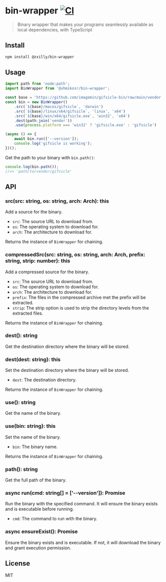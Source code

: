 # bin-wrapper [![CI](https://github.com/Zxilly/bin-wrapper-ts/actions/workflows/ci.yml/badge.svg?branch=master)](https://github.com/Zxilly/bin-wrapper-ts/actions/workflows/ci.yml)

> Binary wrapper that makes your programs seamlessly available as local dependencies, with TypeScript


## Install

```sh
npm install @zxilly/bin-wrapper
```


## Usage

```js
import path from 'node:path';
import BinWrapper from '@xhmikosr/bin-wrapper';

const base = 'https://github.com/imagemin/gifsicle-bin/raw/main/vendor';
const bin = new BinWrapper()
	.src(`${base}/macos/gifsicle`, 'darwin')
	.src(`${base}/linux/x64/gifsicle`, 'linux', 'x64')
	.src(`${base}/win/x64/gifsicle.exe`, 'win32', 'x64')
	.dest(path.join('vendor'))
	.use(process.platform === 'win32' ? 'gifsicle.exe' : 'gifsicle')

(async () => {
	await bin.run(['--version']);
	console.log('gifsicle is working');
})();
```

Get the path to your binary with `bin.path()`:

```js
console.log(bin.path());
//=> 'path/to/vendor/gifsicle'
```


## API

### src(src: string, os: string, arch: Arch): this

Add a source for the binary.

- `src`: The source URL to download from.
- `os`: The operating system to download for.
- `arch`: The architecture to download for.

Returns the instance of `BinWrapper` for chaining.

### compressedSrc(src: string, os: string, arch: Arch, prefix: string, strip: number): this

Add a compressed source for the binary.

- `src`: The source URL to download from.
- `os`: The operating system to download for.
- `arch`: The architecture to download for.
- `prefix`: The files in the compressed archive met the prefix will be extracted.
- `strip`: The strip option is used to strip the directory levels from the extracted files.

Returns the instance of `BinWrapper` for chaining.

### dest(): string

Get the destination directory where the binary will be stored.

### dest(dest: string): this

Set the destination directory where the binary will be stored.

- `dest`: The destination directory.

Returns the instance of `BinWrapper` for chaining.

### use(): string

Get the name of the binary.

### use(bin: string): this

Set the name of the binary.

- `bin`: The binary name.

Returns the instance of `BinWrapper` for chaining.

### path(): string

Get the full path of the binary.

### async run(cmd: string[] = ['--version']): Promise<void>

Run the binary with the specified command. It will ensure the binary exists and is executable before running.

- `cmd`: The command to run with the binary.

### async ensureExist(): Promise<void>

Ensure the binary exists and is executable. If not, it will download the binary and grant execution permission.


## License

MIT
